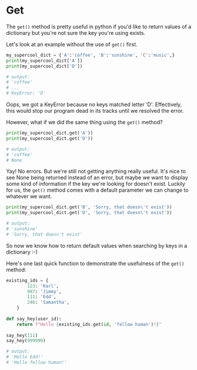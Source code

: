 # Get

The `get()` method is pretty useful in python if you'd like to return values of a dictionary but you're not sure the key you're using exists.

Let's look at an example without the use of `get()` first.

```python
my_supercool_dict = {'A':'coffee', 'B':'sunshine', 'C':'music',}
print(my_supercool_dict['A'])
print(my_supercool_dict['D'])

# output:
# 'coffee'
# ...
# KeyError: 'D'
```

Oops, we got a KeyError because no keys matched letter 'D'. Effectively, this would stop our program dead in its tracks until we resolved the error.

However, what if we did the same thing using the `get()` method?

```python
print(my_supercool_dict.get('A'))
print(my_supercool_dict.get('D'))

# output:
# 'coffee'
# None
```

Yay! No errors. But we're still not getting anything really useful. It's nice to see None being returned instead of an error, but maybe we want to display some kind of information if the key we're looking for doesn't exist. Luckily for us, the `get()` method comes with a default parameter we can change to whatever we want. 

```python
print(my_supercool_dict.get('B', 'Sorry, that doesn\'t exist'))
print(my_supercool_dict.get('D', 'Sorry, that doesn\'t exist'))

# output:
# 'sunshine'
# 'Sorry, that doesn't exist'
```

So now we know how to return default values when searching by keys in a dictionary :-)

Here's one last quick function to demonstrate the usefulness of the `get()` method:

```python
existing_ids = {
        123: 'Karl',
        987: 'Jimmy',
        111: 'Edd',
        246: 'Samantha',
    }
    
def say_hey(user_id):
    return f"Hello {existing_ids.get(id, 'fellow human')!}"
    
say_hey(111)
say_hey(999999)

# output:
# 'Hello Edd!'
# 'Hello fellow human!'
```
